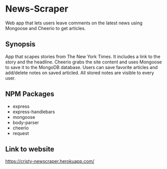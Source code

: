 # News-Scraper
Web app that lets users leave comments on the latest news using Mongoose and Cheerio to get articles.

## Synopsis
App that scapes stories from The New York Times. It includes a link to the story and the headline. Cheerio grabs the site content and uses Mongoose to save it to the MongoDB database. Users can save favorite articles and add/delete notes on saved articled. All stored notes are visible to every user.

## NPM Packages
- express
- express-handlebars
- mongoose
- body-parser
- cheerio
- request

## Link to website
https://cristy-newscraper.herokuapp.com/


